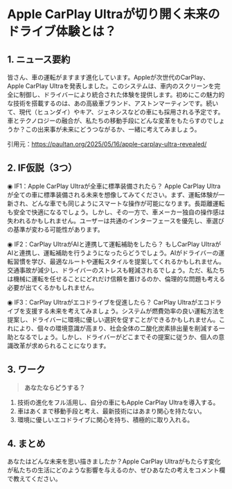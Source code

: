 # Apple CarPlay Ultraが切り開く未来のドライブ体験とは？

## 1. ニュース要約
皆さん、車の運転がますます進化しています。Appleが次世代のCarPlay、Apple CarPlay Ultraを発表しました。このシステムは、車内のスクリーンを完全に制御し、ドライバーにより統合された体験を提供します。初めにこの魅力的な技術を搭載するのは、あの高級車ブランド、アストンマーティンです。続いて、現代（ヒュンダイ）やキア、ジェネシスなどの車にも採用される予定です。車とテクノロジーの融合が、私たちの移動手段にどんな変革をもたらすのでしょうか？この出来事が未来にどうつながるか、一緒に考えてみましょう。

引用元：https://paultan.org/2025/05/16/apple-carplay-ultra-revealed/

## 2. IF仮説（3つ）

◉ IF1：Apple CarPlay Ultraが全車に標準装備されたら？
Apple CarPlay Ultraが全ての車に標準装備される未来を想像してみてください。まず、運転体験が一新され、どんな車でも同じようにスマートな操作が可能になります。長距離運転も安全で快適になるでしょう。しかし、その一方で、車メーカー独自の操作感は失われるかもしれません。ユーザーは共通のインターフェースを優先し、車選びの基準が変わる可能性があります。

◉ IF2：CarPlay UltraがAIと連携して運転補助をしたら？
もしCarPlay UltraがAIと連携し、運転補助を行うようになったらどうでしょう。AIがドライバーの運転習慣を学び、最適なルートや運転スタイルを提案してくれるかもしれません。交通事故が減少し、ドライバーのストレスも軽減されるでしょう。ただ、私たちは機械に運転を任せることにどれだけ信頼を置けるのか、倫理的な問題も考える必要が出てくるかもしれません。

◉ IF3：CarPlay Ultraがエコドライブを促進したら？
CarPlay Ultraがエコドライブを支援する未来を考えてみましょう。システムが燃費効率の良い運転方法を提案し、ドライバーに環境に優しい選択を促すことができるかもしれません。これにより、個々の環境意識が高まり、社会全体の二酸化炭素排出量を削減する一助となるでしょう。しかし、ドライバーがどこまでその提案に従うか、個人の意識改革が求められることになります。

## 3. ワーク
> **あなたならどうする？**
1. 技術の進化をフル活用し、自分の車にもApple CarPlay Ultraを導入する。
2. 車はあくまで移動手段と考え、最新技術にはあまり関心を持たない。
3. 環境に優しいエコドライブに関心を持ち、積極的に取り入れる。

## 4. まとめ
あなたはどんな未来を思い描きましたか？Apple CarPlay Ultraがもたらす変化が私たちの生活にどのような影響を与えるのか、ぜひあなたの考えをコメント欄で教えてください。